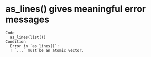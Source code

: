 # as_lines() gives meaningful error messages

    Code
      as_lines(list())
    Condition
      Error in `as_lines()`:
      ! `...` must be an atomic vector.

